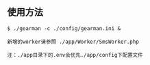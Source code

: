 ## 使用方法
    
    $ ./gearman -c ./config/gearman.ini &
    
    新增的worker请参照 ./app/Worker/SmsWorker.php
    
    注：./app目录下的.env会优先./app/config下配置文件